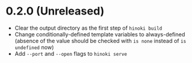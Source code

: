 # 0.2.0 (Unreleased)

- Clear the output directory as the first step of `hinoki build`
- Change conditionally-defined template variables to always-defined (absence of
  the value should be checked with `is none` instead of `is undefined` now)
- Add `--port` and `--open` flags to `hinoki serve`
